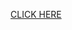 [CLICK HERE](https://raw.githubusercontent.com/Sufiyan0325/WebDevelopment/main/Assignment%202/index.html)
